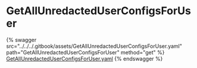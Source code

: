 # GetAllUnredactedUserConfigsForUser

{% swagger src="../../../.gitbook/assets/GetAllUnredactedUserConfigsForUser.yaml" path="GetAllUnredactedUserConfigsForUser" method="get" %}
[GetAllUnredactedUserConfigsForUser.yaml](../../../.gitbook/assets/GetAllUnredactedUserConfigsForUser.yaml)
{% endswagger %}

